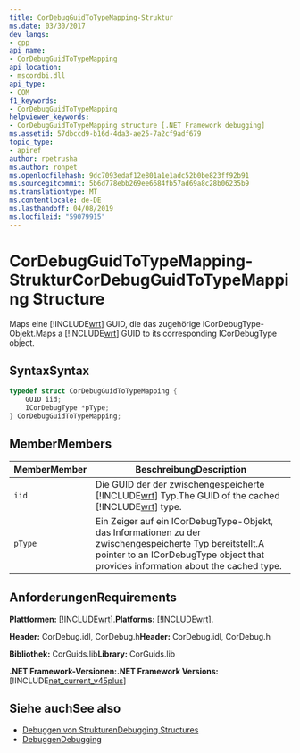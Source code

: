```yaml
---
title: CorDebugGuidToTypeMapping-Struktur
ms.date: 03/30/2017
dev_langs:
- cpp
api_name:
- CorDebugGuidToTypeMapping
api_location:
- mscordbi.dll
api_type:
- COM
f1_keywords:
- CorDebugGuidToTypeMapping
helpviewer_keywords:
- CorDebugGuidToTypeMapping structure [.NET Framework debugging]
ms.assetid: 57dbccd9-b16d-4da3-ae25-7a2cf9adf679
topic_type:
- apiref
author: rpetrusha
ms.author: ronpet
ms.openlocfilehash: 9dc7093edaf12e801a1e1adc52b0be823ff92b91
ms.sourcegitcommit: 5b6d778ebb269ee6684fb57ad69a8c28b06235b9
ms.translationtype: MT
ms.contentlocale: de-DE
ms.lasthandoff: 04/08/2019
ms.locfileid: "59079915"
---
```

# <a name="cordebugguidtotypemapping-structure"></a><span data-ttu-id="71350-102">CorDebugGuidToTypeMapping-Struktur</span><span class="sxs-lookup"><span data-stu-id="71350-102">CorDebugGuidToTypeMapping Structure</span></span>
<span data-ttu-id="71350-103">Maps eine [!INCLUDE[wrt](../../../../includes/wrt-md.md)] GUID, die das zugehörige ICorDebugType-Objekt.</span><span class="sxs-lookup"><span data-stu-id="71350-103">Maps a [!INCLUDE[wrt](../../../../includes/wrt-md.md)] GUID to its corresponding ICorDebugType object.</span></span>  
  
## <a name="syntax"></a><span data-ttu-id="71350-104">Syntax</span><span class="sxs-lookup"><span data-stu-id="71350-104">Syntax</span></span>  
  
```cpp
typedef struct CorDebugGuidToTypeMapping {  
    GUID iid;  
    ICorDebugType *pType;  
} CorDebugGuidToTypeMapping;  
```  
  
## <a name="members"></a><span data-ttu-id="71350-105">Member</span><span class="sxs-lookup"><span data-stu-id="71350-105">Members</span></span>  
  
|<span data-ttu-id="71350-106">Member</span><span class="sxs-lookup"><span data-stu-id="71350-106">Member</span></span>|<span data-ttu-id="71350-107">Beschreibung</span><span class="sxs-lookup"><span data-stu-id="71350-107">Description</span></span>|  
|------------|-----------------|  
|`iid`|<span data-ttu-id="71350-108">Die GUID der der zwischengespeicherte [!INCLUDE[wrt](../../../../includes/wrt-md.md)] Typ.</span><span class="sxs-lookup"><span data-stu-id="71350-108">The GUID of the cached [!INCLUDE[wrt](../../../../includes/wrt-md.md)] type.</span></span>|  
|`pType`|<span data-ttu-id="71350-109">Ein Zeiger auf ein ICorDebugType-Objekt, das Informationen zu der zwischengespeicherte Typ bereitstellt.</span><span class="sxs-lookup"><span data-stu-id="71350-109">A pointer to an ICorDebugType object that provides information about the cached type.</span></span>|  
  
## <a name="requirements"></a><span data-ttu-id="71350-110">Anforderungen</span><span class="sxs-lookup"><span data-stu-id="71350-110">Requirements</span></span>  
 <span data-ttu-id="71350-111">**Plattformen:** [!INCLUDE[wrt](../../../../includes/wrt-md.md)].</span><span class="sxs-lookup"><span data-stu-id="71350-111">**Platforms:** [!INCLUDE[wrt](../../../../includes/wrt-md.md)].</span></span>  
  
 <span data-ttu-id="71350-112">**Header:** CorDebug.idl, CorDebug.h</span><span class="sxs-lookup"><span data-stu-id="71350-112">**Header:** CorDebug.idl, CorDebug.h</span></span>  
  
 <span data-ttu-id="71350-113">**Bibliothek:** CorGuids.lib</span><span class="sxs-lookup"><span data-stu-id="71350-113">**Library:** CorGuids.lib</span></span>  
  
 **<span data-ttu-id="71350-114">.NET Framework-Versionen:</span><span class="sxs-lookup"><span data-stu-id="71350-114">.NET Framework Versions:</span></span>** [!INCLUDE[net_current_v45plus](../../../../includes/net-current-v45plus-md.md)]  
  
## <a name="see-also"></a><span data-ttu-id="71350-115">Siehe auch</span><span class="sxs-lookup"><span data-stu-id="71350-115">See also</span></span>

- [<span data-ttu-id="71350-116">Debuggen von Strukturen</span><span class="sxs-lookup"><span data-stu-id="71350-116">Debugging Structures</span></span>](../../../../docs/framework/unmanaged-api/debugging/debugging-structures.md)
- [<span data-ttu-id="71350-117">Debuggen</span><span class="sxs-lookup"><span data-stu-id="71350-117">Debugging</span></span>](../../../../docs/framework/unmanaged-api/debugging/index.md)

